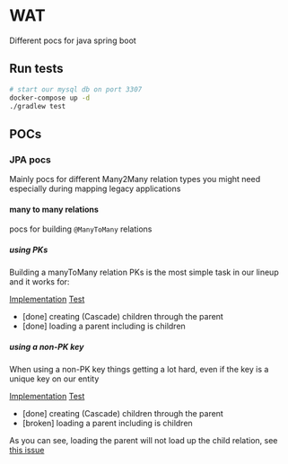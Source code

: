 # WAT

Different pocs for java spring boot

## Run tests

```bash
# start our mysql db on port 3307
docker-compose up -d 
./gradlew test
```

## POCs
### JPA pocs

Mainly pocs for different Many2Many relation types you might need
especially during mapping legacy applications

#### many to many relations
pocs for building `@ManyToMany` relations

##### using PKs 

Building a manyToMany relation PKs is the most simple task
in our lineup and it works for:

[Implementation](https://github.com/EugenMayer/java-spring-pocs/tree/master/src/main/java/de/kontextwork/poc/spring/many2many/domain/pk)
[Test](https://github.com/EugenMayer/java-spring-pocs/blob/master/src/test/java/de/kontextwork/poc/spring/many2many/repository/ParentPkBasedRepositoryTest.java)

 - [done] creating (Cascade) children through the parent
 - [done] loading a parent including is children
 
 
##### using a non-PK key
When using a non-PK key things getting a lot hard, even if the key is a unique
key on our entity

[Implementation](https://github.com/EugenMayer/java-spring-pocs/tree/master/src/main/java/de/kontextwork/poc/spring/many2many/domain/naturalid)
[Test](https://github.com/EugenMayer/java-spring-pocs/blob/master/src/test/java/de/kontextwork/poc/spring/many2many/repository/ParentNaturalIdBasedRepositoryTest.java)

 - [done] creating (Cascade) children through the parent
 - [broken] loading a parent including is children
 
 As you can see, loading the parent will not load up the child relation, see [this issue](https://github.com/EugenMayer/java-spring-pocs/issues/1)
 

